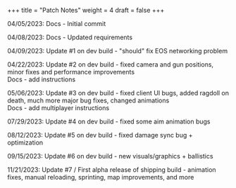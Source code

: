 +++
title = "Patch Notes"
weight = 4
draft = false
+++

04/05/2023: Docs - Initial commit     
     
04/08/2023: Docs - Updated requirements

04/09/2023: Update #1 on dev build - "should" fix EOS networking problem     
     
04/22/2023: Update #2 on dev build - fixed camera and gun positions, minor fixes and performance improvements    
Docs - add instructions
     
05/06/2023: Update #3 on dev build - fixed client UI bugs, added ragdoll on death, much more major bug fixes, changed animations    
Docs - add multiplayer instructions
     
07/29/2023: Update #4 on dev build - fixed some aim animation bugs
     
08/12/2023: Update #5 on dev build - fixed damage sync bug + optimization      
    
09/15/2023: Update #6 on dev build - new visuals/graphics + ballistics    
    
11/21/2023: Update #7 / First alpha release of shipping build - animation fixes, manual reloading, sprinting, map improvements, and more